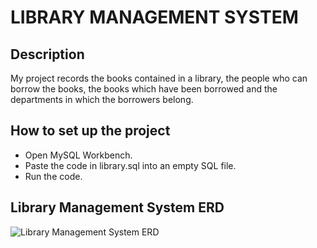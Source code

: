 # LIBRARY MANAGEMENT SYSTEM #

## Description ##
My project records the books contained in a library, the people who can borrow the books, the books which have been borrowed and the departments in which the borrowers belong.

## How to set up the project ##
 * Open MySQL Workbench.
 * Paste the code in library.sql into an empty SQL file.
 * Run the code.

## Library Management System ERD ##
![Library Management System ERD](https://github.com/user-attachments/assets/56923a09-8b30-4e05-8807-a87f4393e44c)
